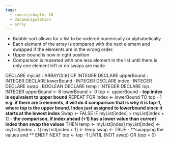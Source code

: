 ```yaml
---
tags:
  - comsci/chapter-10
  - datamanipulation
  - array
---
```

- Bubble sort allows for a list to be ordered numerically or alphabetically 
- Each element of the array is compared with the next element and swapped if the elements are in the wrong order.
- Upper bound is now in right position
- Comparison is repeated with one less element in the list until there is only one element left or no swaps are made.

DECLARE myList : ARRAY\[0:8] OF INTEGER 
DECLARE upperBound : INTEGER 
DECLARE lowerBound : INTEGER 
DECLARE index : INTEGER 
DECLARE swap : BOOLEAN
DECLARE temp : INTEGER 
DECLARE top : INTEGER 
upperBound ← 8
lowerBound ← 0 
top ← upperBound  - **top index is equivalent to upper bound**
REPEAT 
	FOR index <- lowerBound TO top - 1   **e.g. if there are 5 elements, it will do 4 comparison that is why it is top-1, where top is the upper bound. Index just assigned to lowerbound since it starts at the lowest index**
		Swap ← FALSE 
		IF myList\[index] > myList\[index + 1] - **the comparison, if index ahead (+1) has a lower value than current index then swap the values**
			THEN 
				temp ← myList\[index] 
				myList\[index] ← myList\[index + 1] 
				myList\[index + 1] ← temp 
				swap ← TRUE  - **swapping the values and **
			ENDIF 
		NEXT
		top ← top -1 
UNTIL (NOT swap) OR (top = 0)